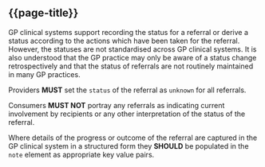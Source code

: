 ## {{page-title}}

GP clinical systems support recording the status for a referral or derive a status according to the actions which have been taken for the referral.
However, the statuses are not standardised across GP clinical systems. 
It is also understood that the GP practice may only be aware of a status change retrospectively and that the status of referrals are not routinely maintained in many GP practices.

Providers <strong>MUST</strong> set the <code>status</code> of the referral as <code>unknown</code> for all referrals.

<p>Consumers <strong>MUST NOT</strong> portray any referrals as indicating current involvement by recipients or any other interpretation of the status of the referral.</p>

<p>Where details of the progress or outcome of the referral are captured in the GP clinical system in a structured form they <strong>SHOULD</strong> be populated in the <code>note</code> element as appropriate key value pairs.</p>


